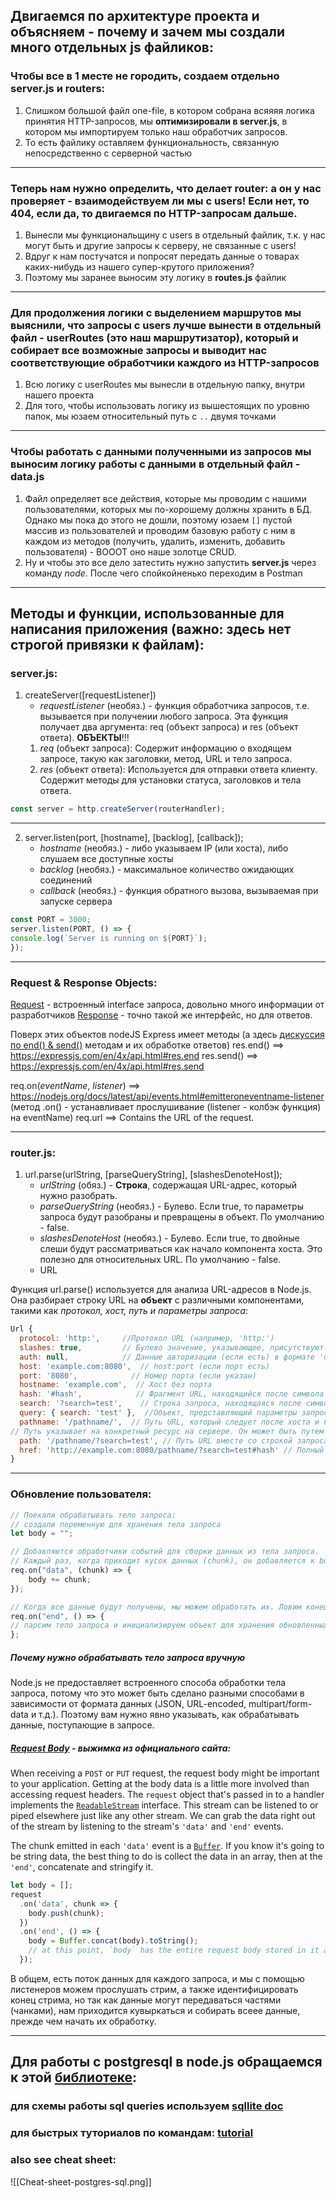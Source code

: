 ## Двигаемся по архитектуре проекта и объясняем - почему и зачем мы создали много отдельных js файликов:
### Чтобы все в 1 месте не городить, создаем отдельно server.js и routers:
1. Слишком большой файл one-file, в котором собрана всяяяя логика принятия HTTP-запросов, мы **оптимизировали в server.js**, в котором мы импортируем только наш обработчик запросов. 
2. То есть файлику оставляем функциональность, связанную непосредственно с серверной частью
---
### Теперь нам нужно определить, что делает router: а он у нас проверяет - взаимодействуем ли мы с users! Если нет, то 404, если да, то двигаемся по HTTP-запросам дальше.
1. Вынесли мы функциональщину с users в отдельный файлик, т.к. у нас могут быть и другие запросы к серверу, не связанные с users!
2. Вдруг к нам постучатся и попросят передать данные о товарах каких-нибудь из нашего супер-крутого приложения?
3. Поэтому мы заранее выносим эту логику в **routes.js** файлик
---
### Для продолжения логики с выделением маршрутов мы выяснили, что запросы с users лучше вынести в отдельный файл - **userRoutes** (это наш маршрутизатор), который и собирает все возможные запросы и выводит нас соответствующие обработчики каждого из HTTP-запросов
1. Всю логику с userRoutes мы вынесли в отдельную папку, внутри нашего проекта
2. Для того, чтобы использовать логику из вышестоящих по уровню папок, мы юзаем относительный путь с `..` двумя точками
---
### Чтобы работать с данными полученными из запросов мы выносим логику работы с данными в отдельный файл - data.js
1. Файл определяет все действия, которые мы проводим с нашими пользователями, которых мы по-хорошему должны хранить в БД. Однако мы пока до этого не дошли, поэтому юзаем `[]` пустой массив из пользователей и проводим базовую работу с ним в каждом из методов (получить, удалить, изменить, добавить пользователя) - ВОООТ оно наше золотце CRUD.
2. Ну и чтобы это все дело затестить нужно запустить **server.js** через команду *node*. После чего спойкойненько переходим в Postman
---

## Методы и функции, использованные для написания приложения (важно: здесь нет строгой привязки к файлам):
### server.js:
1. createServer([requestListener])
   - *requestListener* (необяз.) - функция обработчика запросов, т.е. вызывается при получении любого запроса. Эта функция получает два аргумента: req (объект запроса) и res (объект ответа). **ОБЪЕКТЫ**!!!
   1) *req* (объект запроса): Содержит информацию о входящем запросе, такую как заголовки, метод, URL и тело запроса.
   2) *res* (объект ответа): Используется для отправки ответа клиенту. Содержит методы для установки статуса, заголовков и тела ответа.
```js
const server = http.createServer(routerHandler);
```
---
2. server.listen(port, [hostname], [backlog], [callback]);
   - *hostname* (необяз.) - либо указываем IP (или хоста), либо слушаем все доступные хосты
   - *backlog* (необяз.) - максимальное количество ожидающих соединений
   - *callback* (необяз.) - функция обратного вызова, вызываемая при запуске сервера
```js
const PORT = 3000;
server.listen(PORT, () => {
console.log(`Server is running on ${PORT}`);
});
```
---
### Request & Response Objects:
[Request](https://developer.mozilla.org/en-US/docs/Web/API/Request) - встроенный interface запроса, довольно много информации от разработчиков
[Response](https://developer.mozilla.org/en-US/docs/Web/API/Response) - точно такой же интерфейс, но для ответов.

Поверх этих объектов nodeJS Express имеет методы (а здесь [дискуссия по end() & send()](https://stackoverflow.com/questions/29555290/what-is-the-difference-between-res-end-and-res-send) методам и их обработке ответов)
res.end() ==> https://expressjs.com/en/4x/api.html#res.end
res.send() ==> https://expressjs.com/en/4x/api.html#res.send

req.on(*eventName*, *listener*) ==> https://nodejs.org/docs/latest/api/events.html#emitteroneventname-listener  (метод .on() - устанавливает прослушивание (listener - колбэк функция) на eventName)
req.url ==> Contains the URL of the request.

---
### router.js:
1. url.parse(urlString, [parseQueryString], [slashesDenoteHost]); 
   - *urlString* (обяз.) - **Строка**, содержащая URL-адрес, который нужно разобрать.
   - *parseQueryString* (необяз.) - Булево. Если true, то параметры запроса будут разобраны и превращены в объект. По умолчанию - false.
   - *slashesDenoteHost* (необяз.) - Булево. Если true, то двойные слеши будут рассматриваться как начало компонента хоста. Это полезно для относительных URL. По умолчанию - false.
   - URL 

Функция url.parse() используется для анализа URL-адресов в Node.js. Она разбирает строку URL на **объект** с различными компонентами, такими как *протокол, хост, путь и параметры запроса*:
```js
Url {
  protocol: 'http:',     //Протокол URL (например, 'http:')
  slashes: true,         // Булево значение, указывающее, присутствуют ли двойные слеши в URL.
  auth: null,            // Данные авторизации (если есть) в формате 'username'(для URL 'http://user:pass@example.com')
  host: 'example.com:8080',  // host:port (если порт есть)
  port: '8080',            // Номер порта (если указан)
  hostname: 'example.com',  // Хост без порта
  hash: '#hash',            // Фрагмент URL, находящийся после символа `#`. Этот фрагмент используется для якорных ссылок на странице.
  search: '?search=test',    // Строка запроса, находящаяся после символа `?`. Она содержит параметры запроса.
  query: { search: 'test' },  //Объект, представляющий параметры запроса, если `parseQueryString` = `true`. В противном случае это строка.
  pathname: '/pathname/',  // Путь URL, который следует после хоста и порта, но до строки запроса или хеша.
// Путь указывает на конкретный ресурс на сервере. Он может быть путем к файлу или к динамически генерируемому ресурсу.
  path: '/pathname/?search=test', // Путь URL вместе со строкой запроса.
  href: 'http://example.com:8080/pathname/?search=test#hash' // Полный URL-адрес, который был разобран.
}
```

---
### Обновление пользователя:
```js
// Поехали обрабатывать тело запроса:
// создали переменную для хранения тела запроса
let body = "";

// Добавляются обработчики событий для сборки данных из тела запроса.
// Каждый раз, когда приходит кусок данных (chunk), он добавляется к body.
req.on("data", (chunk) => {
	body += chunk;
});

// Когда все данные будут получены, мы можем обработать их. Ловим конец данных.
req.on("end", () => {
// парсим тело запроса и инициализируем объект для хранения обновленных данных
};
```

##### Почему нужно обрабатывать тело запроса вручную
Node.js не предоставляет встроенного способа обработки тела запроса, потому что это может быть сделано разными способами в зависимости от формата данных (JSON, URL-encoded, multipart/form-data и т.д.). Поэтому вам нужно явно указывать, как обрабатывать данные, поступающие в запросе.

##### [Request Body](https://nodejs.org/en/learn/modules/anatomy-of-an-http-transaction#request-body) - выжимка из официального сайта:
When receiving a `POST` or `PUT` request, the request body might be important to your application. Getting at the body data is a little more involved than accessing request headers. The `request` object that's passed in to a handler implements the [`ReadableStream`](https://nodejs.org/api/stream.html#stream_class_stream_readable) interface. This stream can be listened to or piped elsewhere just like any other stream. We can grab the data right out of the stream by listening to the stream's `'data'` and `'end'` events.

The chunk emitted in each `'data'` event is a [`Buffer`](https://nodejs.org/api/buffer.html). If you know it's going to be string data, the best thing to do is collect the data in an array, then at the `'end'`, concatenate and stringify it.

```js
let body = [];
request
  .on('data', chunk => {
    body.push(chunk);
  })
  .on('end', () => {
    body = Buffer.concat(body).toString();
    // at this point, `body` has the entire request body stored in it as a string
  });
```

В общем, есть поток данных для каждого запроса, и мы с помощью листенеров можем прослушать стрим, а также идентифицировать конец стрима, но так как данные могут передаваться частями (чанками), нам приходится кувыркаться и собирать всеее данные, прежде чем начать их обработку.

---

## Для работы с postgresql в node.js обращаемся к этой [библиотеке](https://github.com/brianc/node-sql):
### для схемы работы sql queries используем [sqllite doc](https://www.sqlite.org/lang.html)
### для быстрых туториалов по командам:  [tutorial](https://www.tutorialspoint.com/postgresql/postgresql_constraints.htm)
### also see cheat sheet:
![[Cheat-sheet-postgres-sql.png]]
